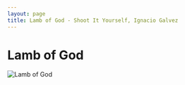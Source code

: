 ```yaml
---
layout: page
title: Lamb of God - Shoot It Yourself, Ignacio Galvez
---
```


# Lamb of God

![Lamb of God](http://assets.farmhouse.co/publishing/1-shoot-it-yourself/images/lamb-of-god-1.jpg)
